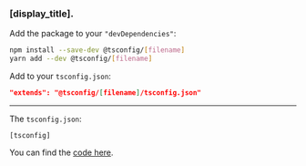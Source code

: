 ### [display_title].

Add the package to your `"devDependencies"`:

```sh
npm install --save-dev @tsconfig/[filename]
yarn add --dev @tsconfig/[filename]
```

Add to your `tsconfig.json`:

```json
"extends": "@tsconfig/[filename]/tsconfig.json"
```

---

The `tsconfig.json`: 

```jsonc
[tsconfig]
```

You can find the [code here](https://github.com/tsconfig/bases/blob/master/bases/[filename].json).